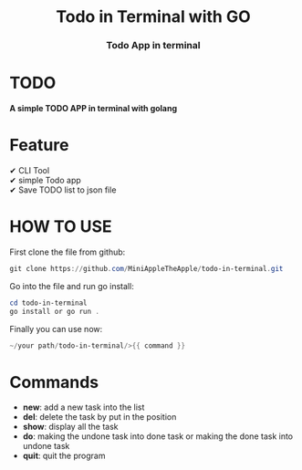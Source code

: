 <div align="center">
<h1>Todo in Terminal with GO</h1>
<h3>Todo App in terminal</h3>
</div>

# TODO
**A simple TODO APP in terminal with golang**

# Feature
✔ CLI Tool  
✔ simple Todo app  
✔ Save TODO list to json file

# HOW TO USE
First clone the file from github:  
```powershell
git clone https://github.com/MiniAppleTheApple/todo-in-terminal.git
```
Go into the file and run go install:
```powershell
cd todo-in-terminal
go install or go run .
```
Finally you can use now:
```powershell
~/your path/todo-in-terminal/>{{ command }}
```

# Commands
- **new**: add a new task into the list
- **del**: delete the task by put in the position
- **show**: display all the task
- **do**: making the undone task into done task or making the done task into undone task
- **quit**: quit the program